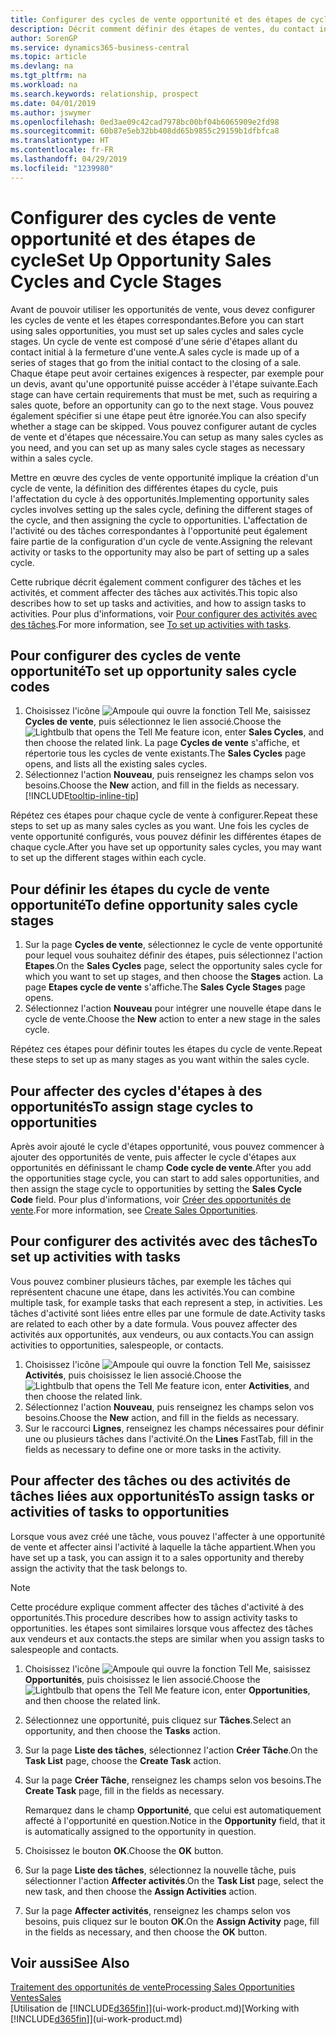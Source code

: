 ```yaml
---
title: Configurer des cycles de vente opportunité et des étapes de cycle| Microsoft Docs
description: Décrit comment définir des étapes de ventes, du contact initial à la clôture, créer un cycle de vente et l'affecter aux opportunités dans Business Central.
author: SorenGP
ms.service: dynamics365-business-central
ms.topic: article
ms.devlang: na
ms.tgt_pltfrm: na
ms.workload: na
ms.search.keywords: relationship, prospect
ms.date: 04/01/2019
ms.author: jswymer
ms.openlocfilehash: 0ed3ae09c42cad7978bc00bf04b6065909e2fd98
ms.sourcegitcommit: 60b87e5eb32bb408dd65b9855c29159b1dfbfca8
ms.translationtype: HT
ms.contentlocale: fr-FR
ms.lasthandoff: 04/29/2019
ms.locfileid: "1239980"
---
```

# <a name="set-up-opportunity-sales-cycles-and-cycle-stages"></a><span data-ttu-id="a4aee-103">Configurer des cycles de vente opportunité et des étapes de cycle</span><span class="sxs-lookup"><span data-stu-id="a4aee-103">Set Up Opportunity Sales Cycles and Cycle Stages</span></span>
<span data-ttu-id="a4aee-104">Avant de pouvoir utiliser les opportunités de vente, vous devez configurer les cycles de vente et les étapes correspondantes.</span><span class="sxs-lookup"><span data-stu-id="a4aee-104">Before you can start using sales opportunities, you must set up sales cycles and sales cycle stages.</span></span> <span data-ttu-id="a4aee-105">Un cycle de vente est composé d'une série d'étapes allant du contact initial à la fermeture d'une vente.</span><span class="sxs-lookup"><span data-stu-id="a4aee-105">A sales cycle is made up of a series of stages that go from the initial contact to the closing of a sale.</span></span> <span data-ttu-id="a4aee-106">Chaque étape peut avoir certaines exigences à respecter, par exemple pour un devis, avant qu'une opportunité puisse accéder à l'étape suivante.</span><span class="sxs-lookup"><span data-stu-id="a4aee-106">Each stage can have certain requirements that must be met, such as requiring a sales quote, before an opportunity can go to the next stage.</span></span> <span data-ttu-id="a4aee-107">Vous pouvez également spécifier si une étape peut être ignorée.</span><span class="sxs-lookup"><span data-stu-id="a4aee-107">You can also specify whether a stage can be skipped.</span></span> <span data-ttu-id="a4aee-108">Vous pouvez configurer autant de cycles de vente et d'étapes que nécessaire.</span><span class="sxs-lookup"><span data-stu-id="a4aee-108">You can setup as many sales cycles as you need, and you can set up as many sales cycle stages as necessary within a sales cycle.</span></span>

<span data-ttu-id="a4aee-109">Mettre en œuvre des cycles de vente opportunité implique la création d'un cycle de vente, la définition des différentes étapes du cycle, puis l'affectation du cycle à des opportunités.</span><span class="sxs-lookup"><span data-stu-id="a4aee-109">Implementing opportunity sales cycles involves setting up the sales cycle, defining the different stages of the cycle, and then assigning the cycle to opportunities.</span></span> <span data-ttu-id="a4aee-110">L'affectation de l'activité ou des tâches correspondantes à l'opportunité peut également faire partie de la configuration d'un cycle de vente.</span><span class="sxs-lookup"><span data-stu-id="a4aee-110">Assigning the relevant activity or tasks to the opportunity may also be part of setting up a sales cycle.</span></span>

<span data-ttu-id="a4aee-111">Cette rubrique décrit également comment configurer des tâches et les activités, et comment affecter des tâches aux activités.</span><span class="sxs-lookup"><span data-stu-id="a4aee-111">This topic also describes how to set up tasks and activities, and how to assign tasks to activities.</span></span> <span data-ttu-id="a4aee-112">Pour plus d'informations, voir [Pour configurer des activités avec des tâches](marketing-how-setup-opportunity-sales-cycles-stages.md#to-set-up-activities-with-tasks).</span><span class="sxs-lookup"><span data-stu-id="a4aee-112">For more information, see [To set up activities with tasks](marketing-how-setup-opportunity-sales-cycles-stages.md#to-set-up-activities-with-tasks).</span></span>

## <a name="to-set-up-opportunity-sales-cycle-codes"></a><span data-ttu-id="a4aee-113">Pour configurer des cycles de vente opportunité</span><span class="sxs-lookup"><span data-stu-id="a4aee-113">To set up opportunity sales cycle codes</span></span>
1. <span data-ttu-id="a4aee-114">Choisissez l'icône ![Ampoule qui ouvre la fonction Tell Me](media/ui-search/search_small.png "Dites-moi ce que vous voulez faire"), saisissez **Cycles de vente**, puis sélectionnez le lien associé.</span><span class="sxs-lookup"><span data-stu-id="a4aee-114">Choose the ![Lightbulb that opens the Tell Me feature](media/ui-search/search_small.png "Tell me what you want to do") icon, enter **Sales Cycles**, and then choose the related link.</span></span> <span data-ttu-id="a4aee-115">La page **Cycles de vente** s'affiche, et répertorie tous les cycles de vente existants.</span><span class="sxs-lookup"><span data-stu-id="a4aee-115">The **Sales Cycles** page opens, and lists all the existing sales cycles.</span></span>
2. <span data-ttu-id="a4aee-116">Sélectionnez l'action **Nouveau**, puis renseignez les champs selon vos besoins.</span><span class="sxs-lookup"><span data-stu-id="a4aee-116">Choose the **New** action, and fill in the fields as necessary.</span></span> [!INCLUDE[tooltip-inline-tip](includes/tooltip-inline-tip_md.md)]

<span data-ttu-id="a4aee-117">Répétez ces étapes pour chaque cycle de vente à configurer.</span><span class="sxs-lookup"><span data-stu-id="a4aee-117">Repeat these steps to set up as many sales cycles as you want.</span></span> <span data-ttu-id="a4aee-118">Une fois les cycles de vente opportunité configurés, vous pouvez définir les différentes étapes de chaque cycle.</span><span class="sxs-lookup"><span data-stu-id="a4aee-118">After you have set up opportunity sales cycles, you may want to set up the different stages within each cycle.</span></span>

## <a name="to-define-opportunity-sales-cycle-stages"></a><span data-ttu-id="a4aee-119">Pour définir les étapes du cycle de vente opportunité</span><span class="sxs-lookup"><span data-stu-id="a4aee-119">To define opportunity sales cycle stages</span></span>
1. <span data-ttu-id="a4aee-120">Sur la page **Cycles de vente**, sélectionnez le cycle de vente opportunité pour lequel vous souhaitez définir des étapes, puis sélectionnez l'action **Etapes**.</span><span class="sxs-lookup"><span data-stu-id="a4aee-120">On the **Sales Cycles** page, select the opportunity sales cycle for which you want to set up stages, and then choose the **Stages** action.</span></span> <span data-ttu-id="a4aee-121">La page **Etapes cycle de vente** s'affiche.</span><span class="sxs-lookup"><span data-stu-id="a4aee-121">The **Sales Cycle Stages** page opens.</span></span>
2. <span data-ttu-id="a4aee-122">Sélectionnez l'action **Nouveau** pour intégrer une nouvelle étape dans le cycle de vente.</span><span class="sxs-lookup"><span data-stu-id="a4aee-122">Choose the **New** action to enter a new stage in the sales cycle.</span></span>

<span data-ttu-id="a4aee-123">Répétez ces étapes pour définir toutes les étapes du cycle de vente.</span><span class="sxs-lookup"><span data-stu-id="a4aee-123">Repeat these steps to set up as many stages as you want within the sales cycle.</span></span>

## <a name="to-assign-stage-cycles-to-opportunities"></a><span data-ttu-id="a4aee-124">Pour affecter des cycles d'étapes à des opportunités</span><span class="sxs-lookup"><span data-stu-id="a4aee-124">To assign stage cycles to opportunities</span></span>
<span data-ttu-id="a4aee-125">Après avoir ajouté le cycle d'étapes opportunité, vous pouvez commencer à ajouter des opportunités de vente, puis affecter le cycle d'étapes aux opportunités en définissant le champ **Code cycle de vente**.</span><span class="sxs-lookup"><span data-stu-id="a4aee-125">After you add the opportunities stage cycle, you can start to add sales opportunities, and then assign the stage cycle to opportunities by setting the **Sales Cycle Code** field.</span></span> <span data-ttu-id="a4aee-126">Pour plus d'informations, voir [Créer des opportunités de vente](marketing-how-create-opportunities.md).</span><span class="sxs-lookup"><span data-stu-id="a4aee-126">For more information, see [Create Sales Opportunities](marketing-how-create-opportunities.md).</span></span>

## <a name="to-set-up-activities-with-tasks"></a><span data-ttu-id="a4aee-127">Pour configurer des activités avec des tâches</span><span class="sxs-lookup"><span data-stu-id="a4aee-127">To set up activities with tasks</span></span>
<span data-ttu-id="a4aee-128">Vous pouvez combiner plusieurs tâches, par exemple les tâches qui représentent chacune une étape, dans les activités.</span><span class="sxs-lookup"><span data-stu-id="a4aee-128">You can combine multiple task, for example tasks that each represent a step, in activities.</span></span> <span data-ttu-id="a4aee-129">Les tâches d'activité sont liées entre elles par une formule de date.</span><span class="sxs-lookup"><span data-stu-id="a4aee-129">Activity tasks are related to each other by a date formula.</span></span> <span data-ttu-id="a4aee-130">Vous pouvez affecter des activités aux opportunités, aux vendeurs, ou aux contacts.</span><span class="sxs-lookup"><span data-stu-id="a4aee-130">You can assign activities to opportunities, salespeople, or contacts.</span></span>

1. <span data-ttu-id="a4aee-131">Choisissez l'icône ![Ampoule qui ouvre la fonction Tell Me](media/ui-search/search_small.png "Dites-moi ce que vous voulez faire"), saisissez **Activités**, puis choisissez le lien associé.</span><span class="sxs-lookup"><span data-stu-id="a4aee-131">Choose the ![Lightbulb that opens the Tell Me feature](media/ui-search/search_small.png "Tell me what you want to do") icon, enter **Activities**, and then choose the related link.</span></span>
2. <span data-ttu-id="a4aee-132">Sélectionnez l'action **Nouveau**, puis renseignez les champs selon vos besoins.</span><span class="sxs-lookup"><span data-stu-id="a4aee-132">Choose the **New** action, and fill in the fields as necessary.</span></span>
3. <span data-ttu-id="a4aee-133">Sur le raccourci **Lignes**, renseignez les champs nécessaires pour définir une ou plusieurs tâches dans l'activité.</span><span class="sxs-lookup"><span data-stu-id="a4aee-133">On the **Lines** FastTab, fill in the fields as necessary to define one or more tasks in the activity.</span></span>

## <a name="to-assign-tasks-or-activities-of-tasks-to-opportunities"></a><span data-ttu-id="a4aee-134">Pour affecter des tâches ou des activités de tâches liées aux opportunités</span><span class="sxs-lookup"><span data-stu-id="a4aee-134">To assign tasks or activities of tasks to opportunities</span></span>
<span data-ttu-id="a4aee-135">Lorsque vous avez créé une tâche, vous pouvez l'affecter à une opportunité de vente et affecter ainsi l'activité à laquelle la tâche appartient.</span><span class="sxs-lookup"><span data-stu-id="a4aee-135">When you have set up a task, you can assign it to a sales opportunity and thereby assign the activity that the task belongs to.</span></span>

> [!NOTE]  
>   <span data-ttu-id="a4aee-136">Cette procédure explique comment affecter des tâches d'activité à des opportunités.</span><span class="sxs-lookup"><span data-stu-id="a4aee-136">This procedure describes how to assign activity tasks to opportunities.</span></span> <span data-ttu-id="a4aee-137">les étapes sont similaires lorsque vous affectez des tâches aux vendeurs et aux contacts.</span><span class="sxs-lookup"><span data-stu-id="a4aee-137">the steps are similar when you assign tasks to salespeople and contacts.</span></span>

1. <span data-ttu-id="a4aee-138">Choisissez l'icône ![Ampoule qui ouvre la fonction Tell Me](media/ui-search/search_small.png "Dites-moi ce que vous voulez faire"), saisissez **Opportunités**, puis choisissez le lien associé.</span><span class="sxs-lookup"><span data-stu-id="a4aee-138">Choose the ![Lightbulb that opens the Tell Me feature](media/ui-search/search_small.png "Tell me what you want to do") icon, enter **Opportunities**, and then choose the related link.</span></span>
2. <span data-ttu-id="a4aee-139">Sélectionnez une opportunité, puis cliquez sur **Tâches**.</span><span class="sxs-lookup"><span data-stu-id="a4aee-139">Select an opportunity, and then choose the **Tasks** action.</span></span>
3. <span data-ttu-id="a4aee-140">Sur la page **Liste des tâches**, sélectionnez l'action **Créer Tâche**.</span><span class="sxs-lookup"><span data-stu-id="a4aee-140">On the **Task List** page, choose the **Create Task** action.</span></span>
4.  <span data-ttu-id="a4aee-141">Sur la page **Créer Tâche**, renseignez les champs selon vos besoins.</span><span class="sxs-lookup"><span data-stu-id="a4aee-141">The **Create Task** page, fill in the fields as necessary.</span></span>

    <span data-ttu-id="a4aee-142">Remarquez dans le champ **Opportunité**, que celui est automatiquement affecté à l'opportunité en question.</span><span class="sxs-lookup"><span data-stu-id="a4aee-142">Notice in the **Opportunity** field, that it is automatically assigned to the opportunity in question.</span></span>
5. <span data-ttu-id="a4aee-143">Choisissez le bouton **OK**.</span><span class="sxs-lookup"><span data-stu-id="a4aee-143">Choose the **OK** button.</span></span>
6. <span data-ttu-id="a4aee-144">Sur la page **Liste des tâches**, sélectionnez la nouvelle tâche, puis sélectionner l'action **Affecter activités**.</span><span class="sxs-lookup"><span data-stu-id="a4aee-144">On the **Task List** page, select the new task, and then choose the **Assign Activities** action.</span></span>
7. <span data-ttu-id="a4aee-145">Sur la page **Affecter activités**, renseignez les champs selon vos besoins, puis cliquez sur le bouton **OK**.</span><span class="sxs-lookup"><span data-stu-id="a4aee-145">On the **Assign Activity** page, fill in the fields as necessary, and then choose the **OK** button.</span></span>

## <a name="see-also"></a><span data-ttu-id="a4aee-146">Voir aussi</span><span class="sxs-lookup"><span data-stu-id="a4aee-146">See Also</span></span>
[<span data-ttu-id="a4aee-147">Traitement des opportunités de vente</span><span class="sxs-lookup"><span data-stu-id="a4aee-147">Processing Sales Opportunities</span></span>](marketing-processing-sales-opportunities.md)  
[<span data-ttu-id="a4aee-148">Ventes</span><span class="sxs-lookup"><span data-stu-id="a4aee-148">Sales</span></span>](sales-manage-sales.md)  
<span data-ttu-id="a4aee-149">[Utilisation de [!INCLUDE[d365fin](includes/d365fin_md.md)]](ui-work-product.md)</span><span class="sxs-lookup"><span data-stu-id="a4aee-149">[Working with [!INCLUDE[d365fin](includes/d365fin_md.md)]](ui-work-product.md)</span></span>
